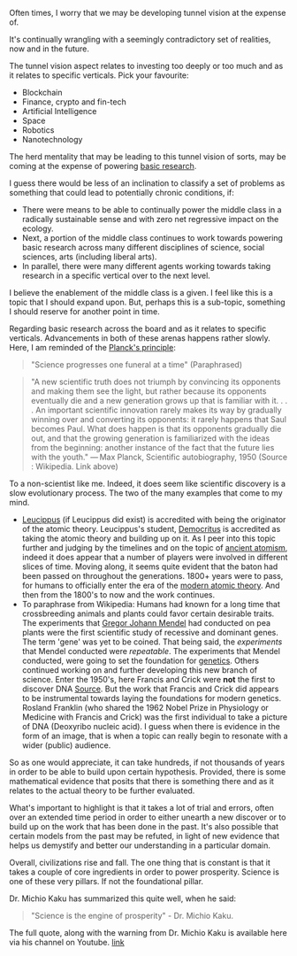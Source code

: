 Often times, I worry that we may be developing tunnel vision at the expense of. 

It's continually wrangling with a seemingly contradictory set of realities, now and in the future. 

The tunnel vision aspect relates to investing too deeply or too much and as it relates to specific verticals. Pick your favourite:
* Blockchain
* Finance, crypto and fin-tech
* Artificial Intelligence
* Space
* Robotics
* Nanotechnology

The herd mentality that may be leading to this tunnel vision of sorts, may be coming at the expense of powering [basic research](https://en.wikipedia.org/wiki/Basic_research).

I guess there would be less of an inclination to classify a set of problems as something that could lead to potentially chronic conditions, if:
* There were means to be able to continually power the middle class in a radically sustainable sense and with zero net regressive impact on the ecology. 
* Next, a portion of the middle class continues to work towards powering basic research across many different disciplines of science, social sciences, arts (including liberal arts). 
* In parallel, there were many different agents working towards taking research in a specific vertical over to the next level. 

I believe the enablement of the middle class is a given. I feel like this is a topic that I should expand upon. But, perhaps this is a sub-topic, something I should reserve for another point in time. 

Regarding basic research across the board and as it relates to specific verticals. Advancements in both of these arenas happens rather slowly. Here, I am reminded of the [Planck's principle](https://en.wikipedia.org/wiki/Planck%27s_principle):

> "Science progresses one funeral at a time" (Paraphrased)

> "A new scientific truth does not triumph by convincing its opponents and making them see the light, but rather because its opponents eventually die and a new generation grows up that is familiar with it. . . . An important scientific innovation rarely makes its way by gradually winning over and converting its opponents: it rarely happens that Saul becomes Paul. What does happen is that its opponents gradually die out, and that the growing generation is familiarized with the ideas from the beginning: another instance of the fact that the future lies with the youth." — Max Planck, Scientific autobiography, 1950 (Source : Wikipedia. Link above)

To a non-scientist like me. Indeed, it does seem like scientific discovery is a slow evolutionary process. The two of the many examples that come to my mind. 
* [Leucippus](https://en.wikipedia.org/wiki/Leucippus) (if Leucippus did exist) is accredited with being the originator of the atomic theory. Leucippus's student, [Democritus](https://en.wikipedia.org/wiki/Democritus) is accredited as taking the atomic theory and building up on it. As I peer into this topic further and judging by the timelines and on the topic of [ancient atomism](https://plato.stanford.edu/entries/atomism-ancient/), indeed it does appear that a number of players were involved in different slices of time. Moving along, it seems quite evident that the baton had been passed on throughout the generations. 1800+ years were to pass, for humans to officially enter the era of the [modern atomic theory](https://en.wikipedia.org/wiki/Atomism). And then from the 1800's to now and the work continues.
* To paraphrase from Wikipedia: Humans had known for a long time that crossbreeding animals and plants could favor certain desirable traits. The experiments that [Gregor Johann Mendel](https://en.wikipedia.org/wiki/Gregor_Mendel) had conducted on pea plants were the first scientific study of recessive and dominant genes. The term 'gene' was yet to be coined. That being said, the *experiments* that Mendel conducted were *repeatable*. The experiments that Mendel conducted, were going to set the foundation for [genetics](https://en.wikipedia.org/wiki/Genetics). Others continued working on and further developing this new branch of science. Enter the 1950's, here Francis and Crick were **not** the first to discover DNA [Source](https://www.nature.com/scitable/topicpage/discovery-of-dna-structure-and-function-watson-397/). But the work that Francis and Crick did appears to be instrumental towards laying the foundations for modern genetics. Rosland Franklin (who shared the 1962 Nobel Prize in Physiology or Medicine with Francis and Crick) was the first individual to take a picture of DNA (Deoxyribo nucleic acid). I guess when there is evidence in the form of an image, that is when a topic can really begin to resonate with a wider (public) audience. 

So as one would appreciate, it can take hundreds, if not thousands of years in order to be able to build upon certain hypothesis. Provided, there is some mathematical evidence that posits that there is something there and as it relates to the actual theory to be further evaluated. 

What's important to highlight is that it takes a lot of trial and errors, often over an extended time period in order to either unearth a new discover or to build up on the work that has been done in the past. It's also possible that certain models from the past may be refuted, in light of new evidence that helps us demystify and better our understanding in a particular domain. 

Overall, civilizations rise and fall. The one thing that is constant is that it takes a couple of core ingredients in order to power prosperity. Science is one of these very pillars. If not the foundational pillar. 

Dr. Michio Kaku has summarized this quite well, when he said:
> "Science is the engine of prosperity" - Dr. Michio Kaku. 

The full quote, along with the warning from Dr. Michio Kaku is available here via his channel on Youtube. [link](https://youtu.be/vS84hUfTZ0M)


